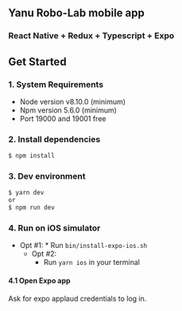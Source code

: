 
## Yanu Robo-Lab mobile app

### React Native + Redux + Typescript + Expo

## Get Started

### 1. System Requirements

* Node version v8.10.0 (minimum)
* Npm version 5.6.0 (minimum)
* Port 19000 and 19001 free

### 2. Install dependencies

```sh
$ npm install
```

### 3. Dev environment

```sh
$ yarn dev
or
$ npm run dev
```

### 4. Run on iOS simulator

  * Opt #1:
		*	Run `bin/install-expo-ios.sh`
	*	Opt #2:
		*	Run `yarn ios` in your terminal

#### 4.1 Open Expo app

Ask for expo applaud credentials to log in.
